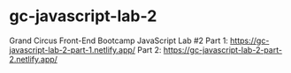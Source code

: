 # gc-javascript-lab-2
Grand Circus Front-End Bootcamp JavaScript Lab #2
Part 1: https://gc-javascript-lab-2-part-1.netlify.app/
Part 2: https://gc-javascript-lab-2-part-2.netlify.app/
